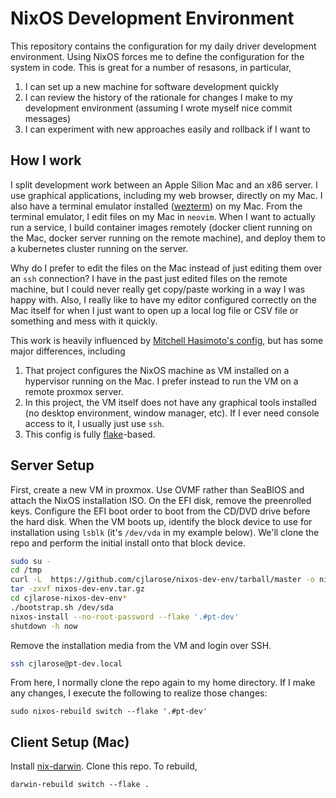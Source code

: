 # NixOS Development Environment

This repository contains the configuration for my daily driver development environment. Using NixOS forces me to define the configuration for the system in code. This is great for a number of resasons, in particular,

1. I can set up a new machine for software development quickly
1. I can review the history of the rationale for changes I make to my development environment (assuming I wrote myself nice commit messages)
1. I can experiment with new approaches easily and rollback if I want to

## How I work

I split development work between an Apple Silion Mac and an x86 server. I use graphical applications, including my web browser, directly on my Mac. I also have a terminal emulator installed ([wezterm](https://wezfurlong.org/wezterm/)) on my Mac. From the terminal emulator, I edit files on my Mac in `neovim`. When I want to actually run a service, I build container images remotely (docker client running on the Mac, docker server running on the remote machine), and deploy them to a kubernetes cluster running on the server.

Why do I prefer to edit the files on the Mac instead of just editing them over an `ssh` connection? I have in the past just edited files on the remote machine, but I could never really get copy/paste working in a way I was happy with. Also, I really like to have my editor configured correctly on the Mac itself for when I just want to open up a local log file or CSV file or something and mess with it quickly.

This work is heavily influenced by [Mitchell Hasimoto's config](https://github.com/mitchellh/nixos-config), but has some major differences, including

1. That project configures the NixOS machine as VM installed on a hypervisor running on the Mac. I prefer instead to run the VM on a remote proxmox server.
1. In this project, the VM itself does not have any graphical tools installed (no desktop environment, window manager, etc). If I ever need console access to it, I usually just use `ssh`.
1. This config is fully [flake](https://nixos.org/manual/nix/stable/command-ref/new-cli/nix3-flake.html)-based.

## Server Setup

First, create a new VM in proxmox. Use OVMF rather than SeaBIOS and attach the NixOS installation ISO. On the EFI disk, remove the preenrolled keys. Configure the EFI boot order to boot from the CD/DVD drive before the hard disk. When the VM boots up, identify the block device to use for installation using `lsblk` (it's `/dev/vda` in my example below). We'll clone the repo and perform the initial install onto that block device.

```sh
sudo su -
cd /tmp
curl -L  https://github.com/cjlarose/nixos-dev-env/tarball/master -o nixos-dev-env.tar.gz
tar -zxvf nixos-dev-env.tar.gz
cd cjlarose-nixos-dev-env*
./bootstrap.sh /dev/sda
nixos-install --no-root-password --flake '.#pt-dev'
shutdown -h now
```

Remove the installation media from the VM and login over SSH.

```sh
ssh cjlarose@pt-dev.local
```

From here, I normally clone the repo again to my home directory. If I make any changes, I execute the following to realize those changes:

```
sudo nixos-rebuild switch --flake '.#pt-dev'
```

## Client Setup (Mac)

Install [nix-darwin](https://github.com/LnL7/nix-darwin). Clone this repo. To rebuild,

```
darwin-rebuild switch --flake .
```
